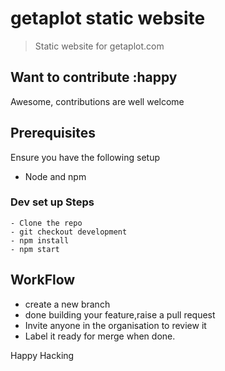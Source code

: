 # getaplot static website

 > Static website for getaplot.com


## Want to contribute :happy
Awesome, contributions are well welcome

## Prerequisites
Ensure you have the following setup
* Node and npm

### Dev set up Steps
```
- Clone the repo
- git checkout development
- npm install
- npm start
```

## WorkFlow
- create a new branch
- done building your feature,raise a pull request
- Invite anyone in the organisation to review it
- Label it ready for merge when done.

Happy Hacking
